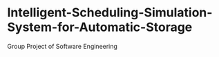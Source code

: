 # Intelligent-Scheduling-Simulation-System-for-Automatic-Storage
Group Project of Software Engineering
